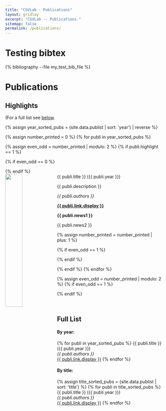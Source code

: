 ```yaml
---
title: "CGVLab - Publications"
layout: gridlay
excerpt: "CGVLab -- Publications."
sitemap: false
permalink: /publications/
---
```


# Testing bibtex

{% bibliography --file my_test_bib_file %}



# Publications

## Highlights

(For a full list see [below](#full-list).

{% assign year_sorted_pubs = (site.data.publist | sort: 'year') | reverse %}

{% assign number_printed = 0 %}
{% for publi in year_sorted_pubs %}

{% assign even_odd = number_printed | modulo: 2 %}
{% if publi.highlight == 1 %}

{% if even_odd == 0 %}
<div class="row">
{% endif %}

<div class="col-sm-6 clearfix">
 <div class="well">
  <pubtit>{{ publi.title }} ({{ publi.year }}) </pubtit>
  <img src="{{ site.url }}{{ site.baseurl }}/images/pubpic/{{ publi.image }}" class="img-responsive" width="33%" style="float: left" />
  <p>{{ publi.description }}</p>
  <p><em>{{ publi.authors }}</em></p>
  <p><strong><a href="{{ publi.link.url }}">{{ publi.link.display }}</a></strong></p>
  <p class="text-danger"><strong> {{ publi.news1 }}</strong></p>
  <p> {{ publi.news2 }}</p>
 </div>
</div>

{% assign number_printed = number_printed | plus: 1 %}

{% if even_odd == 1 %}
</div>
{% endif %}

{% endif %}
{% endfor %}

{% assign even_odd = number_printed | modulo: 2 %}
{% if even_odd == 1 %}
</div>
{% endif %}

<p> &nbsp; </p>


## Full List

<div class="row">

<div class="col-sm-6 clearfix">
<h4>By year:</h4>
{% for publi in year_sorted_pubs %}
  {{ publi.title }} ({{ publi.year }}) <br />
  <em>{{ publi.authors }} </em><br /><a href="{{ publi.link.url }}">{{ publi.link.display }}</a>
{% endfor %}
</div>

<div class="col-sm-6 clearfix">
<h4>By title:</h4>
{% assign title_sorted_pubs = (site.data.publist | sort: 'title') %}
{% for publi in title_sorted_pubs %}
  {{ publi.title }} ({{ publi.year }}) <br />
  <em>{{ publi.authors }} </em><br /><a href="{{ publi.link.url }}">{{ publi.link.display }}</a>
{% endfor %}
</div>

</div>